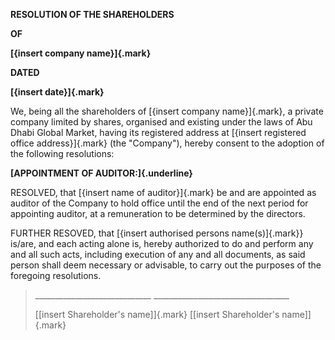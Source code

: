 **RESOLUTION OF THE SHAREHOLDERS**

**OF**

**[{insert company name}]{.mark}**

**DATED**

**[{insert date}]{.mark}**

We, being all the shareholders of [{insert company name}]{.mark}, a
private company limited by shares, organised and existing under the laws
of Abu Dhabi Global Market, having its registered address at [{insert
registered office address}]{.mark} (the "Company"), hereby consent to
the adoption of the following resolutions:

**[APPOINTMENT OF AUDITOR:]{.underline}**

RESOLVED, that [{insert name of auditor}]{.mark} be and are appointed as
auditor of the Company to hold office until the end of the next period
for appointing auditor, at a remuneration to be determined by the
directors.

FURTHER RESOVED, that [{insert authorised persons name(s)]{.mark}}
is/are, and each acting alone is, hereby authorized to do and perform
any and all such acts, including execution of any and all documents, as
said person shall deem necessary or advisable, to carry out the purposes
of the foregoing resolutions.

> \_\_\_\_\_\_\_\_\_\_\_\_\_\_\_\_\_\_\_\_\_\_\_\_\_\_\_\_\_
> \_\_\_\_\_\_\_\_\_\_\_\_\_\_\_\_\_\_\_\_\_\_\_\_\_\_\_\_\_\_\_\_\_\_
>
> [\[insert Shareholder's name\]]{.mark} [\[insert Shareholder's
> name\]]{.mark}
